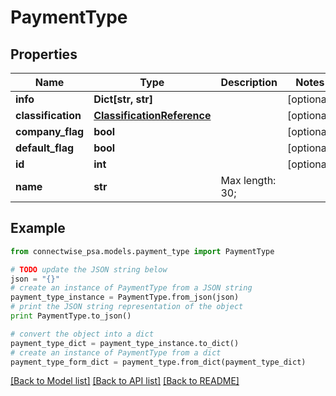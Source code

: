 # PaymentType


## Properties
Name | Type | Description | Notes
------------ | ------------- | ------------- | -------------
**info** | **Dict[str, str]** |  | [optional] 
**classification** | [**ClassificationReference**](ClassificationReference.md) |  | [optional] 
**company_flag** | **bool** |  | [optional] 
**default_flag** | **bool** |  | [optional] 
**id** | **int** |  | [optional] 
**name** | **str** |  Max length: 30; | 

## Example

```python
from connectwise_psa.models.payment_type import PaymentType

# TODO update the JSON string below
json = "{}"
# create an instance of PaymentType from a JSON string
payment_type_instance = PaymentType.from_json(json)
# print the JSON string representation of the object
print PaymentType.to_json()

# convert the object into a dict
payment_type_dict = payment_type_instance.to_dict()
# create an instance of PaymentType from a dict
payment_type_form_dict = payment_type.from_dict(payment_type_dict)
```
[[Back to Model list]](../README.md#documentation-for-models) [[Back to API list]](../README.md#documentation-for-api-endpoints) [[Back to README]](../README.md)


